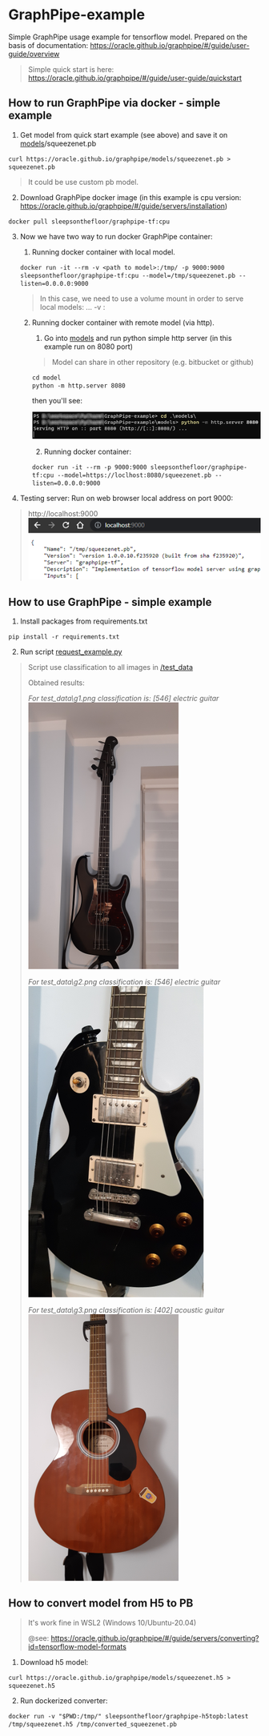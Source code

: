 # GraphPipe-example
Simple GraphPipe usage example for tensorflow model.
Prepared on the basis of documentation: 
<https://oracle.github.io/graphpipe/#/guide/user-guide/overview>

> Simple quick start is here:
> <https://oracle.github.io/graphpipe/#/guide/user-guide/quickstart>

## How to run GraphPipe via docker - simple example
1) Get model from quick start example (see above) and save it on [models](./models)/squeezenet.pb
```commandline
curl https://oracle.github.io/graphpipe/models/squeezenet.pb > squeezenet.pb
```
> It could be use custom pb model.

2) Download GraphPipe docker image (in this example is cpu version: <https://oracle.github.io/graphpipe/#/guide/servers/installation>)
 ```commandline
docker pull sleepsonthefloor/graphpipe-tf:cpu
```

3) Now we have two way to run docker GraphPipe container:
   1) Running docker container with local model.
   ```commandline
   docker run -it --rm -v <path to model>:/tmp/ -p 9000:9000 sleepsonthefloor/graphpipe-tf:cpu --model=/tmp/squeezenet.pb --listen=0.0.0.0:9000
   ```
   > In this case, we need to use a volume mount in order to serve local models: ... -v <termina path>:<container path>
   2) Running docker container with remote model (via http).
      1) Go into [models](./models) and run python simple http server (in this example run on 8080 port)
      > Model can share in other repository (e.g. bitbucket or github)
      ```commandline
      cd model
      python -m http.server 8080
      ```
      then you'll see:
   
      ![then you'll see:](./assets/images/cmd_1.png "Windows PowerShell")
      
      2) Running docker container:
      ```commandline
      docker run -it --rm -p 9000:9000 sleepsonthefloor/graphpipe-tf:cpu --model=https://loclhost:8080/squeezenet.pb --listen=0.0.0.0:9000
      ```

4) Testing server:
Run on web browser local address on port 9000:

>http://localhost:9000
![then you'll see:](./assets/images/web_1.png "Web browser")

## How to use GraphPipe - simple example
1) Install packages from requirements.txt
```commandline
pip install -r requirements.txt
```
2) Run script [request_example.py](request_example.py)
> Script use classification to all images in [/test_data](./test_data)
>
> Obtained results:
> 
> *For test_data\g1.png classification is: [546] electric guitar*
> ![g1.png](./test_data/g1.png "Guitar 1")
>
> *For test_data\g2.png classification is: [546] electric guitar*
> ![g2.png](./test_data/g2.png "Guitar 2")
> 
> *For test_data\g3.png classification is: [402] acoustic guitar*
> ![g3.png](./test_data/g3.png "Guitar 3")

## How to convert model from H5 to PB
> It's work fine in WSL2 (Windows 10/Ubuntu-20.04)
> 
> @see: <https://oracle.github.io/graphpipe/#/guide/servers/converting?id=tensorflow-model-formats>

1) Download h5 model:
```commandline
curl https://oracle.github.io/graphpipe/models/squeezenet.h5 > squeezenet.h5
```
2) Run dockerized converter:
```commandline
docker run -v "$PWD:/tmp/" sleepsonthefloor/graphpipe-h5topb:latest /tmp/squeezenet.h5 /tmp/converted_squeezenet.pb
```

